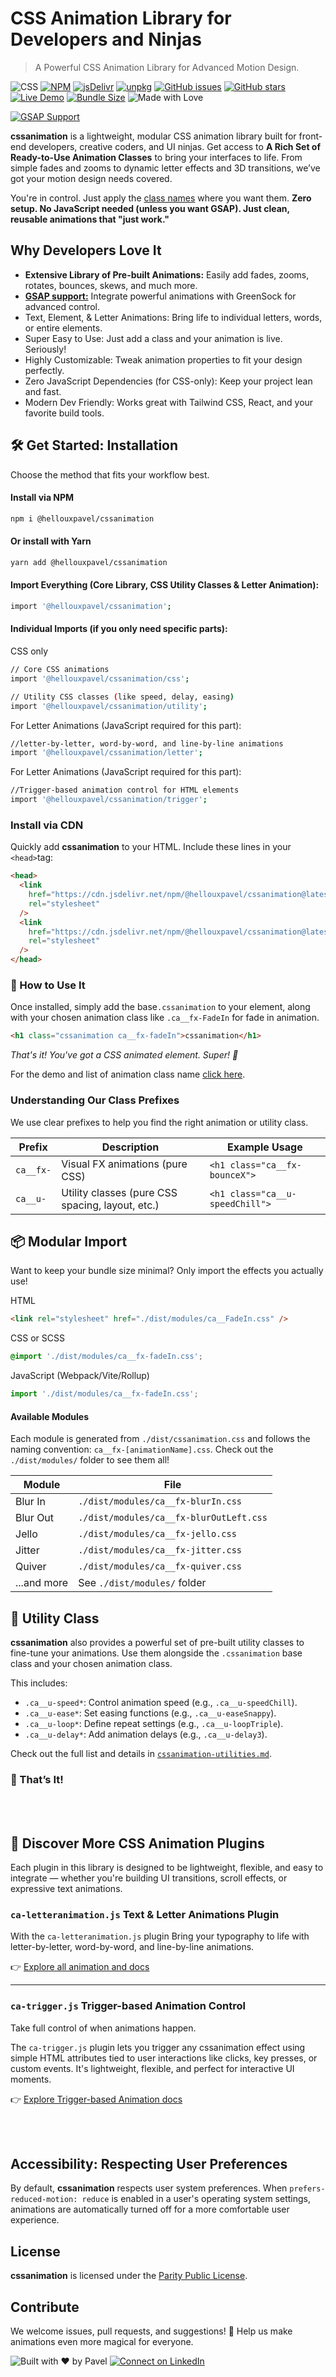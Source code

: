 # CSS Animation Library for Developers and Ninjas

> A Powerful CSS Animation Library for Advanced Motion Design.

<!-- Tech & Status -->

![CSS](https://img.shields.io/badge/style-CSS-blue?style=for-the-badge) [![NPM](https://img.shields.io/npm/v/@hellouxpavel%2Fcssanimation.svg?style=for-the-badge)](https://www.npmjs.com/package/@hellouxpavel/cssanimation) [![jsDelivr](https://img.shields.io/jsdelivr/npm/hm/@hellouxpavel/cssanimation?style=for-the-badge)](https://cdn.jsdelivr.net/npm/@hellouxpavel/cssanimation@latest/dist/) [![unpkg](https://img.shields.io/badge/CDN-unpkg-blue?style=for-the-badge)](https://unpkg.com/browse/@hellouxpavel/cssanimation/) [![GitHub issues](https://img.shields.io/github/issues/yesiamrocks/cssanimation?style=for-the-badge)](https://github.com/yesiamrocks/cssanimation/issues) [![GitHub stars](https://img.shields.io/github/stars/yesiamrocks/cssanimation?style=for-the-badge)](https://github.com/yesiamrocks/cssanimation/stargazers) [![Live Demo](https://img.shields.io/badge/demo-online-brightgreen?style=for-the-badge)](https://yesiamrocks.github.io/cssanimation/cssanimation-demo.html) [![Bundle Size](https://img.shields.io/bundlephobia/minzip/@hellouxpavel/cssanimation?style=for-the-badge)](https://bundlephobia.com/result?p=@hellouxpavel/cssanimation) ![Made with Love](https://img.shields.io/badge/Made%20with-%E2%9D%A4-red?style=for-the-badge)

[![GSAP Support](https://img.shields.io/badge/Also%20Supports-GSAP%20Animations-88CE02?style=for-the-badge&logo=greensock&logoColor=white)](https://github.com/yesiamrocks/gsapanimation)

**cssanimation** is a lightweight, modular CSS animation library built for front-end developers, creative coders, and UI ninjas. Get access to **A Rich Set of Ready-to-Use Animation Classes** to bring your interfaces to life. From simple fades and zooms to dynamic letter effects and 3D transitions, we’ve got your motion design needs covered.

You're in control. Just apply the [class names](https://yesiamrocks.github.io/cssanimation/cssanimation-demo.html) where you want them. **Zero setup. No JavaScript needed (unless you want GSAP). Just clean, reusable animations that "just work."**

## Why Developers Love It

- **Extensive Library of Pre-built Animations:** Easily add fades, zooms, rotates, bounces, skews, and much more.
- **[GSAP support:](https://github.com/yesiamrocks/gsapanimation)** Integrate powerful animations with GreenSock for advanced control.
- Text, Element, & Letter Animations: Bring life to individual letters, words, or entire elements.
- Super Easy to Use: Just add a class and your animation is live. Seriously!
- Highly Customizable: Tweak animation properties to fit your design perfectly.
- Zero JavaScript Dependencies (for CSS-only): Keep your project lean and fast.
- Modern Dev Friendly: Works great with Tailwind CSS, React, and your favorite build tools.

## 🛠️ Get Started: Installation

Choose the method that fits your workflow best.

#### Install via NPM

```bash
npm i @hellouxpavel/cssanimation
```

#### Or install with Yarn

```bash
yarn add @hellouxpavel/cssanimation
```

#### Import Everything (Core Library, CSS Utility Classes & Letter Animation):

```bash
import '@hellouxpavel/cssanimation';
```

#### Individual Imports (if you only need specific parts):

CSS only

```bash
// Core CSS animations
import '@hellouxpavel/cssanimation/css';

// Utility CSS classes (like speed, delay, easing)
import '@hellouxpavel/cssanimation/utility';
```

For Letter Animations (JavaScript required for this part):

```bash
//letter-by-letter, word-by-word, and line-by-line animations
import '@hellouxpavel/cssanimation/letter';
```

For Letter Animations (JavaScript required for this part):

```bash
//Trigger-based animation control for HTML elements
import '@hellouxpavel/cssanimation/trigger';
```

### Install via CDN

Quickly add **cssanimation** to your HTML. Include these lines in your `<head>`tag:

```html
<head>
  <link
    href="https://cdn.jsdelivr.net/npm/@hellouxpavel/cssanimation@latest/dist/cssanimation.min.css"
    rel="stylesheet"
  />
  <link
    href="https://cdn.jsdelivr.net/npm/@hellouxpavel/cssanimation@latest/dist/cssanimation-utility.min.css"
    rel="stylesheet"
  />
</head>
```

### 🧩 How to Use It

Once installed, simply add the base`.cssanimation` to your element, along with your chosen animation class like `.ca__fx-FadeIn` for fade in animation.

```html
<h1 class="cssanimation ca__fx-fadeIn">cssanimation</h1>
```

_That's it! You've got a CSS animated element. Super! 🎉_

For the demo and list of animation class name [click here](https://yesiamrocks.github.io/cssanimation.io/cssanimation-demo.html).

### Understanding Our Class Prefixes

We use clear prefixes to help you find the right animation or utility class.

| Prefix    | Description                                      | Example Usage                   |
| --------- | ------------------------------------------------ | ------------------------------- |
| `ca__fx-` | Visual FX animations (pure CSS)                  | `<h1 class="ca__fx-bounceX">`   |
| `ca__u-`  | Utility classes (pure CSS spacing, layout, etc.) | `<h1 class="ca__u-speedChill">` |

## 📦 Modular Import

Want to keep your bundle size minimal? Only import the effects you actually use!

HTML

```html
<link rel="stylesheet" href="./dist/modules/ca__FadeIn.css" />
```

CSS or SCSS

```CSS
@import './dist/modules/ca__fx-fadeIn.css';
```

JavaScript (Webpack/Vite/Rollup)

```js
import './dist/modules/ca__fx-fadeIn.css';
```

#### Available Modules

Each module is generated from `./dist/cssanimation.css` and follows the naming convention: `ca__fx-[animationName].css`. Check out the `./dist/modules/` folder to see them all!

| Module      | File                                    |
| ----------- | --------------------------------------- |
| Blur In     | `./dist/modules/ca__fx-blurIn.css`      |
| Blur Out    | `./dist/modules/ca__fx-blurOutLeft.css` |
| Jello       | `./dist/modules/ca__fx-jello.css`       |
| Jitter      | `./dist/modules/ca__fx-jitter.css`      |
| Quiver      | `./dist/modules/ca__fx-quiver.css`      |
| ...and more | See `./dist/modules/` folder            |

## 🧰 Utility Class

**cssanimation** also provides a powerful set of pre-built utility classes to fine-tune your animations. Use them alongside the `.cssanimation` base class and your chosen animation class.

This includes:

- `.ca__u-speed*`: Control animation speed (e.g., `.ca__u-speedChill`).
- `.ca__u-ease*`: Set easing functions (e.g., `.ca__u-easeSnappy`).
- `.ca__u-loop*`: Define repeat settings (e.g., `.ca__u-loopTriple`).
- `.ca__u-delay*`: Add animation delays (e.g., `.ca__u-delay3`).

Check out the full list and details in [`cssanimation-utilities.md`](./reference/cssanimation-reference.md#utility-classes-ungrouped).

### 🎉 That’s It!

<br><br>

## 🧩 Discover More CSS Animation Plugins

Each plugin in this library is designed to be lightweight, flexible, and easy to integrate — whether you're building UI transitions, scroll effects, or expressive text animations.

### `ca-letteranimation.js` Text & Letter Animations Plugin

With the `ca-letteranimation.js` plugin Bring your typography to life with letter-by-letter, word-by-word, and line-by-line animations.

👉 [Explore all animation and docs](./text-animation.md)

---

### `ca-trigger.js` Trigger-based Animation Control

Take full control of when animations happen.

The `ca-trigger.js` plugin lets you trigger any cssanimation effect using simple HTML attributes tied to user interactions like clicks, key presses, or custom events. It's lightweight, flexible, and perfect for interactive UI moments.

👉 [Explore Trigger-based Animation docs](./trigger-animation.md)

<br><br>

## Accessibility: Respecting User Preferences

By default, **cssanimation** respects user system preferences. When `prefers-reduced-motion: reduce` is enabled in a user's operating system settings, animations are automatically turned off for a more comfortable user experience.

## License

**cssanimation** is licensed under the [Parity Public License](https://paritylicense.com/).

## Contribute

We welcome issues, pull requests, and suggestions! 🤝 Help us make animations even more magical for everyone.

![Built with ❤️ by Pavel](https://img.shields.io/badge/Built%20with-%E2%9D%A4%EF%B8%8F%20by%20Pavel-orange?style=for-the-badge) [![Connect on LinkedIn](https://img.shields.io/badge/LinkedIn-Connect-blue?logo=linkedin&style=for-the-badge)](https://www.linkedin.com/in/shafayetul/)
